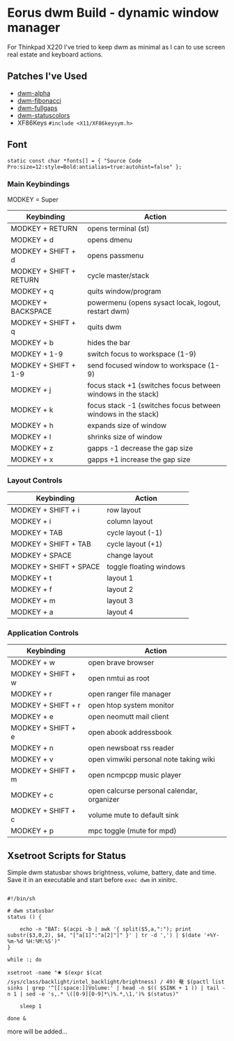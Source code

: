 # Eorus dwm Build - dynamic window manager

For Thinkpad X220 I've tried to keep dwm as minimal as I can to use screen real estate and keyboard actions.

## Patches I've Used

* [dwm-alpha](https://dwm.suckless.org/patches/alpha/)
* [dwm-fibonacci](https://dwm.suckless.org/patches/fibonacci/)
* [dwm-fullgaps](https://dwm.suckless.org/patches/fullgaps/)
* [dwm-statuscolors](https://dwm.suckless.org/patches/statuscolors/)
* XF86Keys <code>#include <X11/XF86keysym.h></code>

## Font

<code>static const char *fonts[]          = { "Source Code Pro:size=12:style=Bold:antialias=true:autohint=false" };</code>
### Main Keybindings

MODKEY = Super

| Keybinding               | Action                                                        |
| ------------------------ | ------------------------------------------------------------- |
| MODKEY + RETURN          | opens terminal (st)                                           |
| MODKEY + d               | opens dmenu                                                   |
| MODKEY + SHIFT + d       | opens passmenu                                                |
| MODKEY + SHIFT + RETURN  | cycle master/stack                                            |
| MODKEY + q               | quits window/program                                          |
| MODKEY + BACKSPACE       | powermenu (opens sysact locak, logout, restart  dwm)          |
| MODKEY + SHIFT + q       | quits dwm                                                     |
| MODKEY + b               | hides the bar                                                 |
| MODKEY + 1-9             | switch focus to workspace (1-9)                               |
| MODKEY + SHIFT + 1-9     | send focused window to workspace (1-9)                        |
| MODKEY + j               | focus stack +1 (switches focus between windows in the stack)  |
| MODKEY + k               | focus stack -1 (switches focus between windows in the stack)  |
| MODKEY + h               | expands size of window                                        |
| MODKEY + l               | shrinks size of window                                        |
| MODKEY + z               | gapps -1  decrease the gap size                               |
| MODKEY + x               | gapps +1  increase the gap size                               |

### Layout Controls

| Keybinding              | Action                    |
| ----------------------- | ------------------------- |
| MODKEY + SHIFT + i      | row layout                |
| MODKEY + i              | column layout             |
| MODKEY + TAB            | cycle layout (-1)         |
| MODKEY + SHIFT + TAB    | cycle layout (+1)         |
| MODKEY + SPACE          | change layout             |
| MODKEY + SHIFT + SPACE  | toggle floating windows   |
| MODKEY + t              | layout 1                  |
| MODKEY + f              | layout 2                  |
| MODKEY + m              | layout 3                  |
| MODKEY + a              | layout 4                  |

### Application Controls

| Keybinding         | Action                                                                         |
| ------------------ | ------------------------------------------------------------------------------ |
| MODKEY + w         | open brave browser                                                             |
| MODKEY + SHIFT + w | open nmtui as root                                                             |
| MODKEY + r         | open ranger file manager                                                       |
| MODKEY + SHIFT + r | open htop system monitor                                                       |
| MODKEY + e         | open neomutt mail client                                                       |
| MODKEY + SHIFT + e | open abook addressbook                                                         |
| MODKEY + n         | open newsboat rss reader                                                       |
| MODKEY + v         | open vimwiki personal note taking wiki                                         |
| MODKEY + SHIFT + m | open ncmpcpp music player                                                      |
| MODKEY + c         | open calcurse personal calendar, organizer                                     |
| MODKEY + SHIFT + c | volume mute to default sink                                                    |
| MODKEY + p         | mpc toggle (mute for mpd)                                                      |


## Xsetroot Scripts for Status

Simple dwm statusbar shows brightness, volume, battery, date and time. Save it in an executable and start before <code>exec dwm</code> in xinitrc.

<pre><code>
#!/bin/sh

# dwm statusbar
status () {

	echo -n "BAT: $(acpi -b | awk '{ split($5,a,":"); print substr($3,0,2), $4, "["a[1]":"a[2]"]" }' | tr -d ',') | $(date '+%Y-%m-%d %H:%M:%S')"
}

while :; do

xsetroot -name "🞼 $(expr $(cat /sys/class/backlight/intel_backlight/brightness) / 49) 奄 $(pactl list sinks | grep '^[[:space:]]Volume:' | head -n $(( $SINK + 1 )) | tail -n 1 | sed -e 's,.* \([0-9][0-9]*\)%.*,\1,')% $(status)"

	sleep 1

done &
</code></pre>

more will be added...
